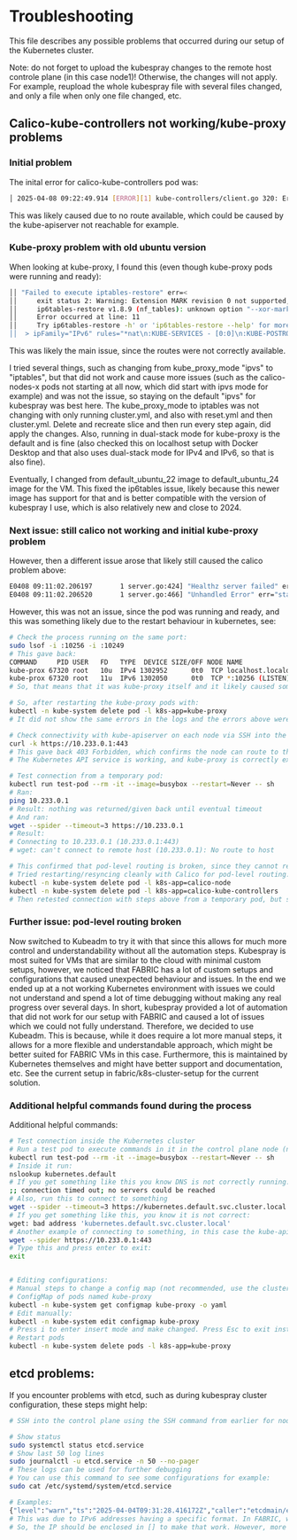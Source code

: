 # Troubleshooting
This file describes any possible problems that occurred during our setup of the Kubernetes cluster.

Note: do not forget to upload the kubespray changes to the remote host controle plane (in this case node1)! Otherwise, the changes will not apply. For example, reupload the whole kubespray file with several files changed, and only a file when only one file changed, etc.


## Calico-kube-controllers not working/kube-proxy problems
### Initial problem
The inital error for calico-kube-controllers pod was:
```sh
│ 2025-04-08 09:22:49.914 [ERROR][1] kube-controllers/client.go 320: Error getting cluster information config ClusterInformation="default" error=Get "http ││ s://10.233.0.1:443/apis/crd.projectcalico.org/v1/clusterinformations/default": dial tcp 10.233.0.1:443: connect: no route to host 
```
This was likely caused due to no route available, which could be caused by the kube-apiserver not reachable for example.

### Kube-proxy problem with old ubuntu version
When looking at kube-proxy, I found this (even though kube-proxy pods were running and ready):
```sh
││ "Failed to execute iptables-restore" err=< 
││     exit status 2: Warning: Extension MARK revision 0 not supported, missing kernel module?                                                              
││     ip6tables-restore v1.8.9 (nf_tables): unknown option "--xor-mark"
││     Error occurred at line: 11
││     Try ip6tables-restore -h' or 'ip6tables-restore --help' for more information
││  > ipFamily="IPv6" rules="*nat\n:KUBE-SERVICES - [0:0]\n:KUBE-POSTROUTING - [0:0]\n:KUBE-NODE-PORT - [0:0]\n:KUBE-LOAD-BALANCER - [0:0]\n:KUBE-MARK-MASQ
```
This was likely the main issue, since the routes were not correctly available.

I tried several things, such as changing from kube_proxy_mode "ipvs" to "iptables", but that did not work and cause more issues (such as the calico-nodes-x pods not starting at all now, which did start with ipvs mode for example) and was not the issue, so staying on the default "ipvs" for kubespray was best here. The kube_proxy_mode to iptables was not changing with only running cluster.yml, and also with reset.yml and then cluster.yml. Delete and recreate slice and then run every step again, did apply the changes. Also, running in dual-stack mode for kube-proxy is the default and is fine (also checked this on localhost setup with Docker Desktop and that also uses dual-stack mode for IPv4 and IPv6, so that is also fine).

Eventually, I changed from default_ubuntu_22 image to default_ubuntu_24 image for the VM. This fixed the ip6tables issue, likely because this newer image has support for that and is better compatible with the version of kubespray I use, which is also relatively new and close to 2024. 

### Next issue: still calico not working and initial kube-proxy problem
However, then a different issue arose that likely still caused the calico problem above:
```sh
E0408 09:11:02.206197       1 server.go:424] "Healthz server failed" err="failed to start proxier healthz on 0.0.0.0:10256: listen tcp 0.0.0.0:10256: bind: address already in ││  use" logger="UnhandledError"
E0408 09:11:02.206520       1 server.go:466] "Unhandled Error" err="starting metrics server failed: listen tcp 127.0.0.1:10249: bind: address already in ││  use" logger="UnhandledError"            
```
However, this was not an issue, since the pod was running and ready, and this was something likely due to the restart behaviour in kubernetes, see:
```sh
# Check the process running on the same port:
sudo lsof -i :10256 -i :10249
# This gave back:
COMMAND     PID USER   FD   TYPE  DEVICE SIZE/OFF NODE NAME
kube-prox 67320 root   10u  IPv4 1302952      0t0  TCP localhost.localdomain:10249 (LISTEN)
kube-prox 67320 root   11u  IPv6 1302050      0t0  TCP *:10256 (LISTEN)
# So, that means that it was kube-proxy itself and it likely caused something with the restart behaviour the first time.

# So, after restarting the kube-proxy pods with:
kubectl -n kube-system delete pod -l k8s-app=kube-proxy
# It did not show the same errors in the logs and the errors above were gone, confirming it was something with the restart behaviour. After a restart the first command also gave back different PIDs, confirming different processes were made with the restart of the pods.

# Check connectivity with kube-apiserver on each node via SSH into the VM:
curl -k https://10.233.0.1:443
# This gave back 403 Forbidden, which confirms the node can route to the kube-apiserver, confirming:
# The Kubernetes API service is working, and kube-proxy is correctly exposing the API server via the ClusterIP service.

# Test connection from a temporary pod:
kubectl run test-pod --rm -it --image=busybox --restart=Never -- sh
# Ran:
ping 10.233.0.1
# Result: nothing was returned/given back until eventual timeout
# And ran:
wget --spider --timeout=3 https://10.233.0.1
# Result:
# Connecting to 10.233.0.1 (10.233.0.1:443)
# wget: can't connect to remote host (10.233.0.1): No route to host

# This confirmed that pod-level routing is broken, since they cannot reach the kube-apiserver.
# Tried restarting/resyncing cleanly with Calico for pod-level routing:
kubectl -n kube-system delete pod -l k8s-app=calico-node
kubectl -n kube-system delete pod -l k8s-app=calico-kube-controllers
# Then retested connection with steps above from a temporary pod, but same result.
```

### Further issue: pod-level routing broken
Now switched to Kubeadm to try it with that since this allows for much more control and understandability without all the automation steps. Kubespray is most suited for VMs that are similar to the cloud with minimal custom setups, however, we noticed that FABRIC has a lot of custom setups and configurations that caused unexpected behaviour and issues. In the end we ended up at a not working Kubernetes environment with issues we could not understand and spend a lot of time debugging without making any real progress over several days. In short, kubespray provided a lot of automation that did not work for our setup with FABRIC and caused a lot of issues which we could not fully understand. Therefore, we decided to use Kubeadm. This is because, while it does require a lot more manual steps, it allows for a more flexible and understandable approach, which might be better suited for FABRIC VMs in this case. Furthermore, this is maintained by Kubernetes themselves and might have better support and documentation, etc. See the current setup in fabric/k8s-cluster-setup for the current solution.


### Additional helpful commands found during the process
Additional helpful commands:
```sh
# Test connection inside the Kubernetes cluster
# Run a test pod to execute commands in it in the control plane node (node1)
kubectl run test-pod --rm -it --image=busybox --restart=Never -- sh
# Inside it run:
nslookup kubernetes.default
# If you get something like this you know DNS is not correctly running:
;; connection timed out; no servers could be reached
# Also, run this to connect to something
wget --spider --timeout=3 https://kubernetes.default.svc.cluster.local
# If you get something like this, you know it is not correct:
wget: bad address 'kubernetes.default.svc.cluster.local'
# Another example of connecting to something, in this case the kube-apiserver:
wget --spider https://10.233.0.1:443
# Type this and press enter to exit:
exit


# Editing configurations:
# Manual steps to change a config map (not recommended, use the cluster deploy and change variables before running the cluster.yml)
# ConfigMap of pods named kube-proxy
kubectl -n kube-system get configmap kube-proxy -o yaml
# Edit manually:
kubectl -n kube-system edit configmap kube-proxy
# Press i to enter insert mode and make changed. Press Esc to exit instert mode and type :wq and Enter to write (=save) and quit
# Restart pods
kubectl -n kube-system delete pods -l k8s-app=kube-proxy
```


## etcd problems:
If you encounter problems with etcd, such as during kubespray cluster configuration, these steps might help:
```sh
# SSH into the control plane using the SSH command from earlier for node1

# Show status
sudo systemctl status etcd.service
# Show last 50 log lines
sudo journalctl -u etcd.service -n 50 --no-pager
# These logs can be used for further debugging
# You can use this command to see some configurations for example:
sudo cat /etc/systemd/system/etcd.service

# Examples:
{"level":"warn","ts":"2025-04-04T09:31:28.416172Z","caller":"etcdmain/etcd.go:75","msg":"failed to verify flags","error":"invalid value \"https://2001:610:2d0:fabc:f816:3eff:fe65:a464:2380\" for ETCD_LISTEN_PEER_URLS: URL address does not have the form \"host:port\": https://2001:610:2d0:fabc:f816:3eff:fe65:a464:2380"}
# This was due to IPv6 addresses having a specific format. In FABRIC, we use IPv6, such as: 2001:610:2d0:fabc:f816:3eff:fe65:a464
# So, the IP should be enclosed in [] to make that work. However, more broad problems with using IPv6 was discovered, so a different solution was done, which is now the current setup.
```